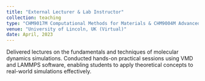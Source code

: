 ```yaml
---
title: "External Lecturer & Lab Instructor"
collection: teaching
type: "CHM9017M Computational Methods for Materials & CHM9004M Advanced Topics in Chemistry: Computational Methods"
venue: "University of Lincoln, UK (Virtual)"
date: April, 2023
---
```


Delivered lectures on the fundamentals and techniques of molecular dynamics simulations. Conducted hands-on practical sessions using VMD and LAMMPS software, enabling students to apply theoretical concepts to real-world simulations effectively.
